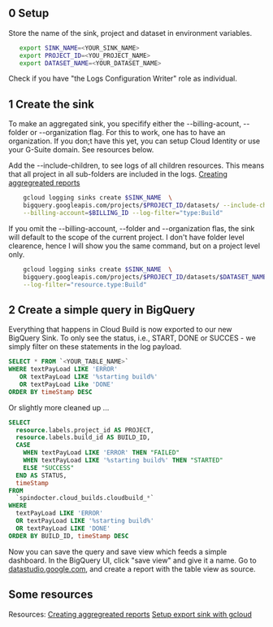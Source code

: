 ## 0 Setup 
Store the name of the sink, project and dataset in environment variables.
```bash
   export SINK_NAME=<YOUR_SINK_NAME>
   export PROJECT_ID=<YOU_PROJECT_NAME>
   export DATASET_NAME=<YOUR_DATASET_NAME>
```

Check if you have "the Logs Configuration Writer" role as individual.
 
## 1 Create the sink
To make an aggregated sink, you specifify either the --billing-acount, --folder or --organization flag. For this to work, one has to have an organization. If you don;t have this yet, you can setup Cloud Identity or use your G-Suite domain. See resources below. 

Add the --include-children, to see logs of all children resources. This means that all project in all sub-folders are included in the logs.
[Creating aggregreated reports](https://cloud.google.com/logging/docs/export/aggregated_exports)

```bash
    gcloud logging sinks create $SINK_NAME  \
    bigquery.googleapis.com/projects/$PROJECT_ID/datasets/ --include-children \
    --billing-account=$BILLING_ID --log-filter="type:Build"
```
If you omit the --billing-account, --folder and --organization flas, the sink will default to the scope of the current project. I don't have folder level clearence, hence I will show you the same command, but on a project level only.

```bash
    gcloud logging sinks create $SINK_NAME  \
    bigquery.googleapis.com/projects/$PROJECT_ID/datasets/$DATASET_NAME --include-children \
    --log-filter="resource.type:Build"
```

## 2 Create a simple query in BigQuery
Everything that happens in Cloud Build is now exported to our new BigQuery Sink. 
To only see the status, i.e., START, DONE or SUCCES - we simply filter on these statements in the log payload.
```SQL
SELECT * FROM `<YOUR_TABLE_NAME>`
WHERE textPayLoad LIKE 'ERROR'
   OR textPayLoad LIKE '%starting build%'
   OR textPayLoad Like 'DONE'
ORDER BY timeStamp DESC 
```

Or slightly more cleaned up ...
```SQL
SELECT
  resource.labels.project_id AS PROJECT,
  resource.labels.build_id AS BUILD_ID,
  CASE
    WHEN textPayLoad LIKE 'ERROR' THEN "FAILED"
    WHEN textPayLoad LIKE '%starting build%' THEN "STARTED"
    ELSE "SUCCESS"
  END AS STATUS,
  timeStamp 
FROM
  `spindocter.cloud_builds.cloudbuild_*`
WHERE
  textPayLoad LIKE 'ERROR'
  OR textPayLoad LIKE '%starting build%'
  OR textPayLoad LIKE 'DONE'
ORDER BY BUILD_ID, timeStamp DESC
```

Now you can save the query and save view which feeds a simple dashboard. In the BigQuery UI, click "save view" and give it a name. 
Go to [datastudio.google.com](www.http://datastudio.google.com), and create a report with the table view as source. 


## Some resources
Resources: 
[Creating aggregreated reports](https://cloud.google.com/logging/docs/export/aggregated_exports)
[Setup export sink with gcloud](https://cloud.google.com/sdk/gcloud/reference/beta/logging/sinks/create)
